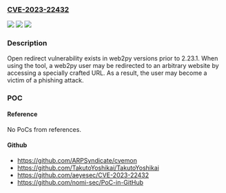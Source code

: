 ### [CVE-2023-22432](https://cve.mitre.org/cgi-bin/cvename.cgi?name=CVE-2023-22432)
![](https://img.shields.io/static/v1?label=Product&message=web2py&color=blue)
![](https://img.shields.io/static/v1?label=Version&message=versions%20prior%20to%202.23.1%20&color=brightgreen)
![](https://img.shields.io/static/v1?label=Vulnerability&message=Open%20Redirect&color=brightgreen)

### Description

Open redirect vulnerability exists in web2py versions prior to 2.23.1. When using the tool, a web2py user may be redirected to an arbitrary website by accessing a specially crafted URL. As a result, the user may become a victim of a phishing attack.

### POC

#### Reference
No PoCs from references.

#### Github
- https://github.com/ARPSyndicate/cvemon
- https://github.com/TakutoYoshikai/TakutoYoshikai
- https://github.com/aeyesec/CVE-2023-22432
- https://github.com/nomi-sec/PoC-in-GitHub

